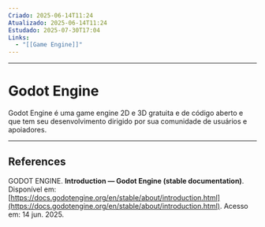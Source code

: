 ```yaml
---
Criado: 2025-06-14T11:24
Atualizado: 2025-06-14T11:24
Estudado: 2025-07-30T17:04
Links:
  - "[[Game Engine]]"
---
```

---
# Godot Engine

Godot Engine é uma game engine 2D e 3D gratuita e de código aberto e que tem seu desenvolvimento dirigido por sua comunidade de usuários e apoiadores.

---
## References

GODOT ENGINE. **Introduction — Godot Engine (stable documentation)**. Disponível em: [https://docs.godotengine.org/en/stable/about/introduction.html](https://docs.godotengine.org/en/stable/about/introduction.html). Acesso em: 14 jun. 2025.